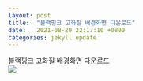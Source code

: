 ```yaml
---
layout: post
title:  "블랙핑크 고화질 배경화면 다운로드"
date:   2021-08-20 22:17:10 +0800
categories: jekyll update
---
```

블랙핑크 고화질 배경화면 다운로드<br>
<img src='https://blog.kakaocdn.net/dn/cR2sxv/btqPZJHPDa7/Bw0KXR09jrykJ8kD6T4Dh0/img.jpg'><br>
